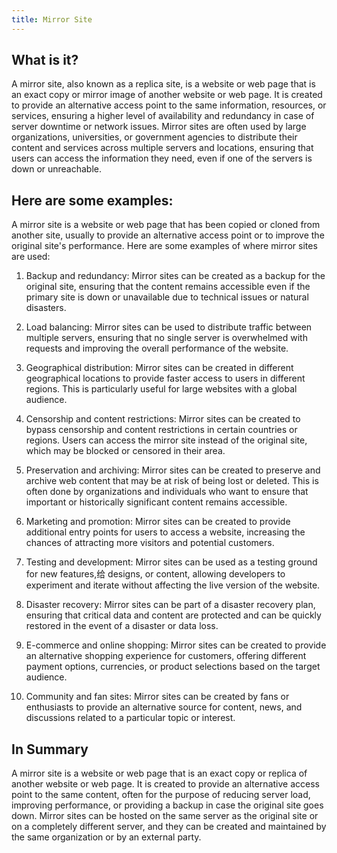 ```yaml
---
title: Mirror Site
---
```




## What is it?

A mirror site, also known as a replica site, is a website or web page that is an exact copy or mirror image of another website or web page. It is created to provide an alternative access point to the same information, resources, or services, ensuring a higher level of availability and redundancy in case of server downtime or network issues. Mirror sites are often used by large organizations, universities, or government agencies to distribute their content and services across multiple servers and locations, ensuring that users can access the information they need, even if one of the servers is down or unreachable.

## Here are some examples:

A mirror site is a website or web page that has been copied or cloned from another site, usually to provide an alternative access point or to improve the original site's performance. Here are some examples of where mirror sites are used:

1. Backup and redundancy: Mirror sites can be created as a backup for the original site, ensuring that the content remains accessible even if the primary site is down or unavailable due to technical issues or natural disasters.

2. Load balancing: Mirror sites can be used to distribute traffic between multiple servers, ensuring that no single server is overwhelmed with requests and improving the overall performance of the website.

3. Geographical distribution: Mirror sites can be created in different geographical locations to provide faster access to users in different regions. This is particularly useful for large websites with a global audience.

4. Censorship and content restrictions: Mirror sites can be created to bypass censorship and content restrictions in certain countries or regions. Users can access the mirror site instead of the original site, which may be blocked or censored in their area.

5. Preservation and archiving: Mirror sites can be created to preserve and archive web content that may be at risk of being lost or deleted. This is often done by organizations and individuals who want to ensure that important or historically significant content remains accessible.

6. Marketing and promotion: Mirror sites can be created to provide additional entry points for users to access a website, increasing the chances of attracting more visitors and potential customers.

7. Testing and development: Mirror sites can be used as a testing ground for new features,给 designs, or content, allowing developers to experiment and iterate without affecting the live version of the website.

8. Disaster recovery: Mirror sites can be part of a disaster recovery plan, ensuring that critical data and content are protected and can be quickly restored in the event of a disaster or data loss.

9. E-commerce and online shopping: Mirror sites can be created to provide an alternative shopping experience for customers, offering different payment options, currencies, or product selections based on the target audience.

10. Community and fan sites: Mirror sites can be created by fans or enthusiasts to provide an alternative source for content, news, and discussions related to a particular topic or interest.

## In Summary

A mirror site is a website or web page that is an exact copy or replica of another website or web page. It is created to provide an alternative access point to the same content, often for the purpose of reducing server load, improving performance, or providing a backup in case the original site goes down. Mirror sites can be hosted on the same server as the original site or on a completely different server, and they can be created and maintained by the same organization or by an external party.